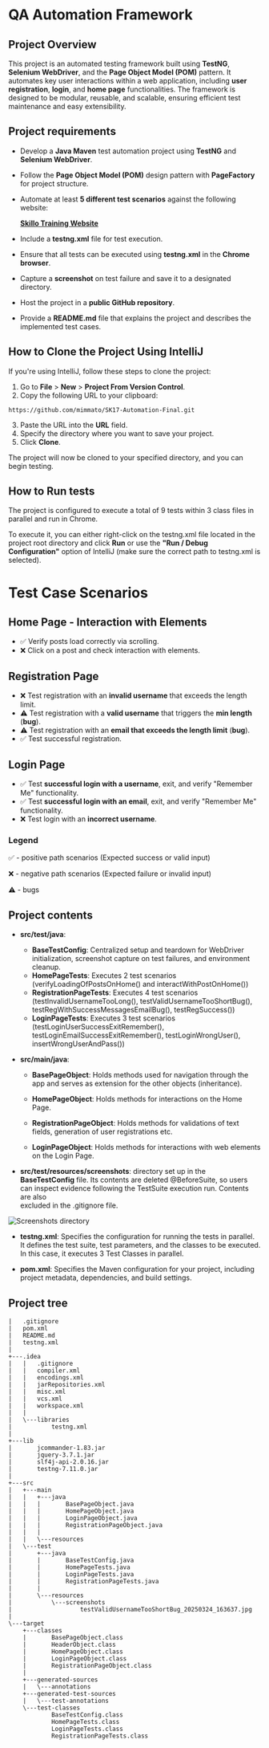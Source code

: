# QA Automation Framework

## Project Overview

This project is an automated testing framework built using **TestNG**, **Selenium WebDriver**, and the **Page Object Model (POM)** pattern. It automates key user interactions within a web application, including **user registration**, **login**, and **home page** functionalities. The framework is designed to be modular, reusable, and scalable, ensuring efficient test maintenance and easy extensibility.

## Project requirements 

- Develop a **Java Maven** test automation project using **TestNG** and **Selenium WebDriver**.
- Follow the **Page Object Model (POM)** design pattern with **PageFactory** for project structure.
- Automate at least **5 different test scenarios** against the following website:

  **[Skillo Training Website](http://training.skillo-bg.com:4300/posts/all)**

- Include a **testng.xml** file for test execution.
- Ensure that all tests can be executed using **testng.xml** in the **Chrome browser**.
- Capture a **screenshot** on test failure and save it to a designated directory.
- Host the project in a **public GitHub repository**.
- Provide a **README.md** file that explains the project and describes the implemented test cases.


## How to Clone the Project Using IntelliJ

If you're using IntelliJ, follow these steps to clone the project:

1. Go to **File** > **New** > **Project From Version Control**.
2. Copy the following URL to your clipboard:
```   
https://github.com/mimmato/SK17-Automation-Final.git
```
3. Paste the URL into the **URL** field.
4. Specify the directory where you want to save your project.
5. Click **Clone**.

The project will now be cloned to your specified directory, and you can begin testing.

## How to Run tests

The project is configured to execute a total of 9 tests within 3 class files in parallel and run in Chrome. 

To execute it, you can either right-click on the testng.xml file located in the project root directory and click **Run** or
use the **"Run / Debug Configuration"** option of IntelliJ (make sure the correct path to testng.xml is selected).

# Test Case Scenarios

## Home Page - Interaction with Elements
- ✅ Verify posts load correctly via scrolling.
- ❌ Click on a post and check interaction with elements.

## Registration Page
- ❌ Test registration with an **invalid username** that exceeds the length limit.
- ⚠️ Test registration with a **valid username** that triggers the **min length** (**bug**).
- ⚠️ Test registration with an **email that exceeds the length limit** (**bug**).
- ✅ Test successful registration.

## Login Page
- ✅ Test **successful login with a username**, exit, and verify "Remember Me" functionality.
- ✅ Test **successful login with an email**, exit, and verify "Remember Me" functionality.
- ❌ Test login with an **incorrect username**.

### Legend
✅ - positive path scenarios (Expected success or valid input)

❌ - negative path scenarios (Expected failure or invalid input)

⚠️ - bugs

## Project contents

- **src/test/java**:
    - **BaseTestConfig**: Centralized setup and teardown for WebDriver initialization, screenshot capture on test failures, and environment cleanup.
    - **HomePageTests**: Executes 2 test scenarios (verifyLoadingOfPostsOnHome() and interactWithPostOnHome())
    - **RegistrationPageTests**: Executes 4 test scenarios (testInvalidUsernameTooLong(), testValidUsernameTooShortBug(), testRegWithSuccessMessagesEmailBug(), testRegSuccess())
    - **LoginPageTests**: Executes 3 test scenarios (testLoginUserSuccessExitRemember(), testLoginEmailSuccessExitRemember(), testLoginWrongUser(), insertWrongUserAndPass())

- **src/main/java**:
    - **BasePageObject**: Holds methods used for navigation through the app and serves as extension for the other objects (inheritance).
  
    - **HomePageObject**: Holds methods for interactions on the Home Page.
  
    - **RegistrationPageObject**: Holds methods for validations of text fields, generation of user registrations etc.
  
    - **LoginPageObject**: Holds methods for interactions with web elements on the Login Page.


- **src/test/resources/screenshots**: directory set up in the **BaseTestConfig** file. Its contents are deleted @BeforeSuite, so users can inspect evidence following the TestSuite execution run. Contents are also\
excluded in the .gitignore file.

![Screenshots directory](https://imgur.com/a/vQxRrrz)


- **testng.xml**: Specifies the configuration for running the tests in parallel. It defines the test suite, test parameters, and the classes to be executed. 
In this case, it executes 3 Test Classes in parallel.


- **pom.xml**: Specifies the Maven configuration for your project, including project metadata, dependencies, and build settings. 

## Project tree

```tree
|   .gitignore
|   pom.xml
|   README.md
|   testng.xml
|   
+---.idea
|   |   .gitignore
|   |   compiler.xml
|   |   encodings.xml
|   |   jarRepositories.xml
|   |   misc.xml
|   |   vcs.xml
|   |   workspace.xml
|   |   
|   \---libraries
|           testng.xml
|           
+---lib
|       jcommander-1.83.jar
|       jquery-3.7.1.jar
|       slf4j-api-2.0.16.jar
|       testng-7.11.0.jar
|
+---src
|   +---main
|   |   +---java
|   |   |       BasePageObject.java
|   |   |       HomePageObject.java
|   |   |       LoginPageObject.java
|   |   |       RegistrationPageObject.java
|   |   |
|   |   \---resources
|   \---test
|       +---java
|       |       BaseTestConfig.java
|       |       HomePageTests.java
|       |       LoginPageTests.java
|       |       RegistrationPageTests.java
|       |
|       \---resources
|           \---screenshots
|                   testValidUsernameTooShortBug_20250324_163637.jpg
|
\---target
    +---classes
    |       BasePageObject.class
    |       HeaderObject.class
    |       HomePageObject.class
    |       LoginPageObject.class
    |       RegistrationPageObject.class
    |
    +---generated-sources
    |   \---annotations
    +---generated-test-sources
    |   \---test-annotations
    \---test-classes
            BaseTestConfig.class
            HomePageTests.class
            LoginPageTests.class
            RegistrationPageTests.class
```